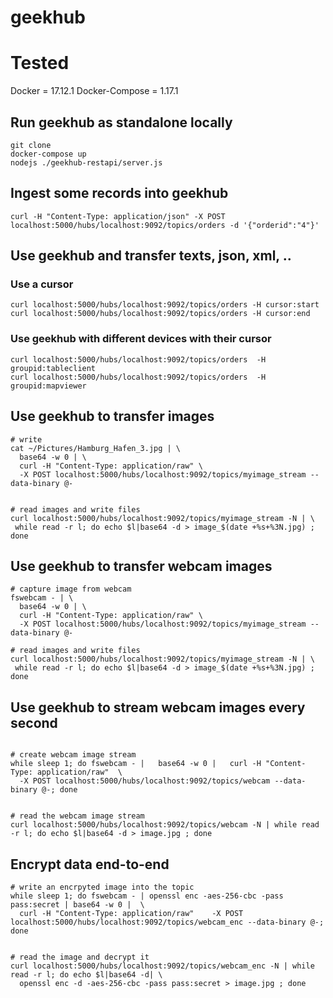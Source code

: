 # geekhub

# Tested
Docker = 17.12.1
Docker-Compose = 1.17.1

## Run geekhub as standalone locally
```
git clone
docker-compose up
nodejs ./geekhub-restapi/server.js
```

## Ingest some records into geekhub
```
curl -H "Content-Type: application/json" -X POST localhost:5000/hubs/localhost:9092/topics/orders -d '{"orderid":"4"}'

```

## Use geekhub and transfer texts, json, xml, ..

### Use a cursor
```
curl localhost:5000/hubs/localhost:9092/topics/orders -H cursor:start
curl localhost:5000/hubs/localhost:9092/topics/orders -H cursor:end

```

### Use geekhub with different devices with their cursor
```
curl localhost:5000/hubs/localhost:9092/topics/orders  -H groupid:tableclient
curl localhost:5000/hubs/localhost:9092/topics/orders  -H groupid:mapviewer

```

## Use geekhub to transfer images

```
# write
cat ~/Pictures/Hamburg_Hafen_3.jpg | \
  base64 -w 0 | \
  curl -H "Content-Type: application/raw" \
  -X POST localhost:5000/hubs/localhost:9092/topics/myimage_stream --data-binary @-


# read images and write files
curl localhost:5000/hubs/localhost:9092/topics/myimage_stream -N | \
 while read -r l; do echo $l|base64 -d > image_$(date +%s+%3N.jpg) ; done

```

## Use geekhub to transfer webcam images

```
# capture image from webcam
fswebcam - | \
  base64 -w 0 | \
  curl -H "Content-Type: application/raw" \
  -X POST localhost:5000/hubs/localhost:9092/topics/myimage_stream --data-binary @-

# read images and write files
curl localhost:5000/hubs/localhost:9092/topics/myimage_stream -N | \
 while read -r l; do echo $l|base64 -d > image_$(date +%s+%3N.jpg) ; done

```

## Use geekhub to stream webcam images every second
```

# create webcam image stream
while sleep 1; do fswebcam - |   base64 -w 0 |   curl -H "Content-Type: application/raw"  \
  -X POST localhost:5000/hubs/localhost:9092/topics/webcam --data-binary @-; done


# read the webcam image stream
curl localhost:5000/hubs/localhost:9092/topics/webcam -N | while read -r l; do echo $l|base64 -d > image.jpg ; done

```


## Encrypt data end-to-end
```
# write an encrpyted image into the topic
while sleep 1; do fswebcam - | openssl enc -aes-256-cbc -pass pass:secret | base64 -w 0 |  \
  curl -H "Content-Type: application/raw"    -X POST localhost:5000/hubs/localhost:9092/topics/webcam_enc --data-binary @-; done


# read the image and decrypt it
curl localhost:5000/hubs/localhost:9092/topics/webcam_enc -N | while read -r l; do echo $l|base64 -d| \
  openssl enc -d -aes-256-cbc -pass pass:secret > image.jpg ; done

```
